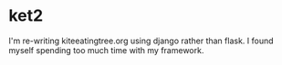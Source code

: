 # ket2
I'm re-writing kiteeatingtree.org using django rather than flask. I found myself spending too much time with my framework.
